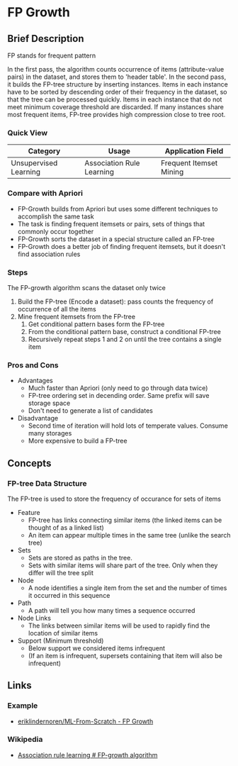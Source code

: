 # FP Growth

## Brief Description

FP stands for frequent pattern

In the first pass, the algorithm counts occurrence of items (attribute-value pairs) in the dataset, and stores them to 'header table'. In the second pass, it builds the FP-tree structure by inserting instances. Items in each instance have to be sorted by descending order of their frequency in the dataset, so that the tree can be processed quickly. Items in each instance that do not meet minimum coverage threshold are discarded. If many instances share most frequent items, FP-tree provides high compression close to tree root.

### Quick View

Category|Usage|Application Field
--------|-----|-----------------
Unsupervised Learning|Association Rule Learning|Frequent Itemset Mining

### Compare with Apriori

* FP-Growth builds from Apriori but uses some different techniques to accomplish the same task
* The task is finding frequent itemsets or pairs, sets of things that commonly occur together
* FP-Growth sorts the dataset in a special structure called an FP-tree
* FP-Growth does a better job of finding frequent itemsets, but it doesn't find association rules

### Steps

The FP-growth algorithm scans the dataset only twice

1. Build the FP-tree (Encode a dataset): pass counts the frequency of occurrence of all the items
2. Mine frequent itemsets from the FP-tree
    1. Get conditional pattern bases form the FP-tree
    2. From the conditional pattern base, construct a conditional FP-tree
    3. Recursively repeat steps 1 and 2 on until the tree contains a single item

### Pros and Cons

* Advantages
    * Much faster than Apriori (only need to go through data twice)
    * FP-tree ordering set in decending order. Same prefix will save storage space
    * Don't need to generate a list of candidates
* Disadvantage
    * Second time of iteration will hold lots of temperate values. Consume many storages
    * More expensive to build a FP-tree

## Concepts

### FP-tree Data Structure

The FP-tree is used to store the frequency of occurance for sets of items

* Feature
    * FP-tree has links connecting similar items (the linked items can be thought of as a linked list)
    * An item can appear multiple times in the same tree (unlike the search tree)
* Sets
    * Sets are stored as paths in the tree.
    * Sets with similar items will share part of the tree. Only when they differ will the tree split
* Node
    * A node identifies a single item from the set and the number of times it occurred in this sequence
* Path
    * A path will tell you how many times a sequence occurred
* Node Links
    * The links between similar items will be used to rapidly find the location of similar items
* Support (Minimum threshold)
    * Below support we considered items infrequent
    * (If an item is infrequent, supersets containing that item will also be infrequent)

## Links

### Example

* [eriklindernoren/ML-From-Scratch - FP Growth](https://github.com/eriklindernoren/ML-From-Scratch/blob/master/mlfromscratch/unsupervised_learning/fp_growth.py)

### Wikipedia

* [Association rule learning # FP-growth algorithm](https://en.wikipedia.org/wiki/Association_rule_learning#FP-growth_algorithm)

